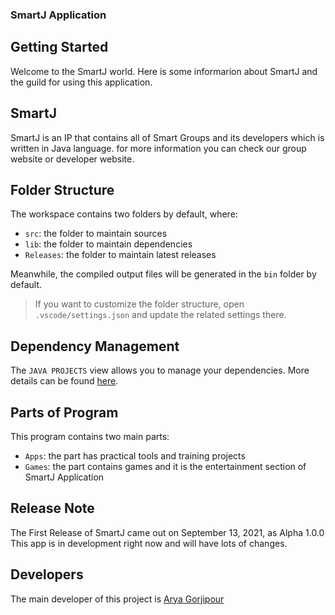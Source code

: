 ### SmartJ Application

## Getting Started

Welcome to the SmartJ world. Here is some informarion about SmartJ and the guild for using this application.

## SmartJ
SmartJ is an IP that contains all of Smart Groups and its developers which is written in Java language.
for more information you can check our group website or developer website.

## Folder Structure

The workspace contains two folders by default, where:

- `src`: the folder to maintain sources
- `lib`: the folder to maintain dependencies
- `Releases`: the folder to maintain latest releases

Meanwhile, the compiled output files will be generated in the `bin` folder by default.

> If you want to customize the folder structure, open `.vscode/settings.json` and update the related settings there.

## Dependency Management

The `JAVA PROJECTS` view allows you to manage your dependencies. More details can be found [here](https://github.com/microsoft/vscode-java-dependency#manage-dependencies).

## Parts of Program

This program contains two main parts:
- `Apps`: the part has practical tools and training projects
- `Games`: the part contains games and it is the entertainment section of SmartJ Application

## Release Note
The First Release of SmartJ came out on September 13, 2021, as Alpha 1.0.0
This app is in development right now and will have lots of changes.

## Developers
The main developer of this project is [Arya Gorjipour](http://arysmart.epizy.com) 
